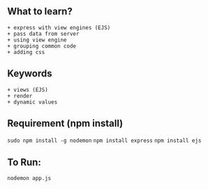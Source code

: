 ## What to learn?
    + express with view engines (EJS)
    + pass data from server
    + using view engine
    + grouping common code
    + adding css

## Keywords
    + views (EJS)
    + render
    + dynamic values

## Requirement (npm install)
`sudo npm install -g nodemon`
`npm install express`
`npm install ejs`

## To Run:
`nodemon app.js`   